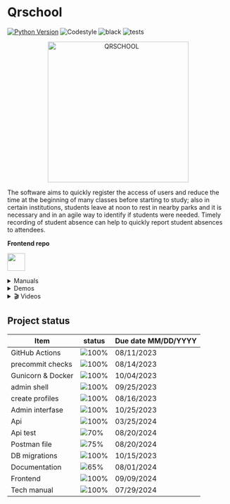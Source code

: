 # Qrschool

[![Python Version](https://img.shields.io/badge/python-3.11-blue)](https://www.python.org/downloads/release/python-390/)
![Codestyle](https://img.shields.io/badge/code%20style-black-000000.svg)
![black](https://github.com/selobu/qrschool/actions/workflows/black.yml/badge.svg)
![tests](https://github.com/selobu/qrschool/actions/workflows/test.yml/badge.svg)

<p align="center">
  <a href="https://qrschool.gestionhseq.com">
    <img src="https://raw.githubusercontent.com/selobu/qrschool/main/.github/assets/qrschool.svg" width="320" alt="QRSCHOOL">
  </a>
</p>

The software aims to quickly register the access of users and reduce the time at the beginning of many classes before starting to study; also in certain institutions, students leave at noon to rest in nearby parks and it is necessary and in an agile way to identify if students were needed. Timely recording of student absence can help to quickly report student absences to attendees.


**Frontend repo**

[<img src="https://github.githubassets.com/assets/GitHub-Mark-ea2971cee799.png" width="40" height="40">](https://github.com/selobu/qrschool_frontend)

<details>

  <summary> Manuals </summary>
  
[tech manual (es)](https://qrschooltechmanual.gestionhseq.com)

[User's manual (es)](https://selobu.github.io/qrschool/)

[Attached files](https://drive.google.com/drive/folders/1P3j3Uf6pVflycSsLEuMCAk4HPR8giLLT)

 </details>

<details>
  <summary> Demos </summary>
  
  [backend](https://qrschool-selobu.pythonanywhere.com/admin/) 
  
  [api](https://qrschool-selobu.pythonanywhere.com/api/)
  
  [frontend](https://qrschoolapp.gestionhseq.com)
  
  [Postman file](https://github.com/selobu/qrschool/blob/main/scripts/postman.json)

</details>

<details>
  <summary>  🎬  Videos </summary>

  Frontend
  [![Frontend](https://img.youtube.com/vi/SmmdnBZbM10/0.jpg)](https://www.youtube.com/watch?v=SmmdnBZbM10)

</details>


## Project status

| Item              | status                                | Due date MM/DD/YYYY |
| ----------------- | ------------------------------------- | ------------------- |
| GitHub Actions    | ![100%](https://progress-bar.xyz/100) | 08/11/2023          |
| precommit checks  | ![100%](https://progress-bar.xyz/100) | 08/14/2023          |
| Gunicorn & Docker | ![100%](https://progress-bar.xyz/100) | 10/04/2023          |
| admin shell       | ![100%](https://progress-bar.xyz/100) | 09/25/2023          |
| create profiles   | ![100%](https://progress-bar.xyz/100) | 08/16/2023          |
| Admin interfase   | ![100%](https://progress-bar.xyz/100) | 10/25/2023          |
| Api               | ![100%](https://progress-bar.xyz/100) | 03/25/2024          |
| Api test          | ![70%](https://progress-bar.xyz/70)   | 08/20/2024          |
| Postman file      | ![75%](https://progress-bar.xyz/75)   | 08/20/2024          |
| DB migrations     | ![100%](https://progress-bar.xyz/100) | 10/15/2023          |
| Documentation     | ![65%](https://progress-bar.xyz/65)   | 08/01/2024          |
| Frontend          | ![100%](https://progress-bar.xyz/100) | 09/09/2024          |
| Tech manual       | ![100%](https://progress-bar.xyz/100) | 07/29/2024          |
